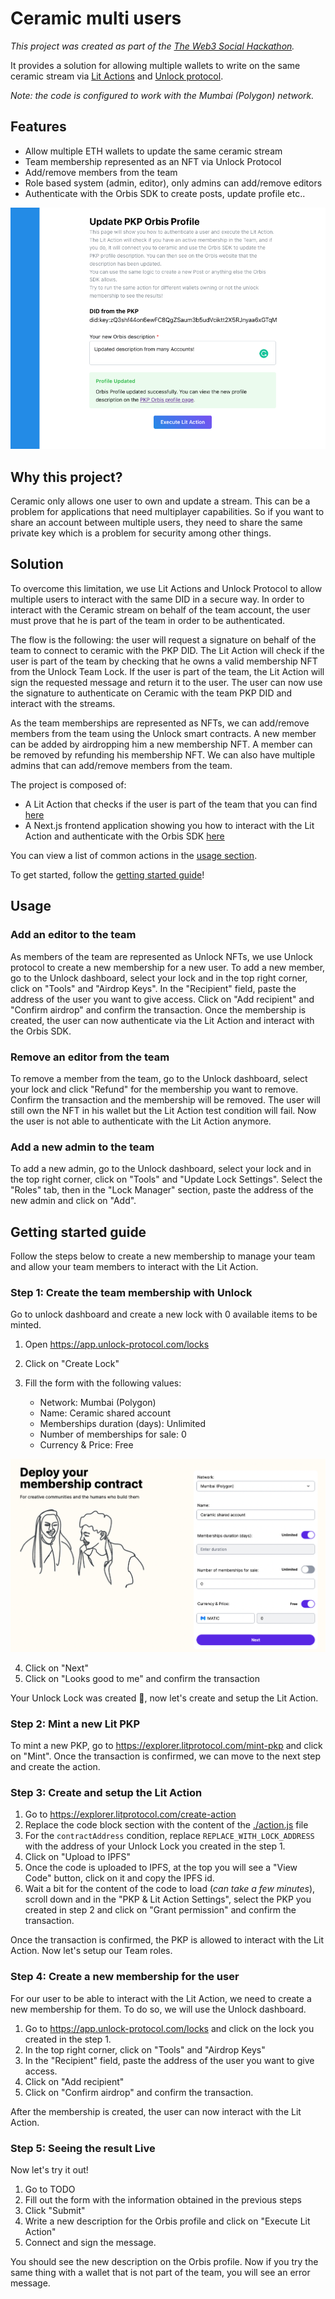 # Ceramic multi users

_This project was created as part of the [The Web3 Social Hackathon](https://orbis.club/web3-social-hackathon-dec-2022)._

It provides a solution for allowing multiple wallets to write on the same ceramic stream via [Lit Actions](https://developer.litprotocol.com/SDK/Explanation/litActions) and [Unlock protocol](https://docs.unlock-protocol.com/).

_Note: the code is configured to work with the Mumbai (Polygon) network._

## Features

- Allow multiple ETH wallets to update the same ceramic stream
- Team membership represented as an NFT via Unlock Protocol
- Add/remove members from the team
- Role based system (admin, editor), only admins can add/remove editors
- Authenticate with the Orbis SDK to create posts, update profile etc..

![Web app](./assets/webapp-update.png)

## Why this project?

Ceramic only allows one user to own and update a stream. This can be a problem for applications that need multiplayer capabilities. So if you want to share an account between multiple users, they need to share the same private key which is a problem for security among other things.

## Solution

To overcome this limitation, we use Lit Actions and Unlock Protocol to allow multiple users to interact with the same DID in a secure way. In order to interact with the Ceramic stream on behalf of the team account, the user must prove that he is part of the team in order to be authenticated.

The flow is the following: the user will request a signature on behalf of the team to connect to ceramic with the PKP DID. The Lit Action will check if the user is part of the team by checking that he owns a valid membership NFT from the Unlock Team Lock. If the user is part of the team, the Lit Action will sign the requested message and return it to the user. The user can now use the signature to authenticate on Ceramic with the team PKP DID and interact with the streams.

As the team memberships are represented as NFTs, we can add/remove members from the team using the Unlock smart contracts. A new member can be added by airdropping him a new membership NFT. A member can be removed by refunding his membership NFT. We can also have multiple admins that can add/remove members from the team.

The project is composed of:

- A Lit Action that checks if the user is part of the team that you can find [here](./action.js)
- A Next.js frontend application showing you how to interact with the Lit Action and authenticate with the Orbis SDK [here](./src/pages/action.tsx)

You can view a list of common actions in the [usage section](#usage).

To get started, follow the [getting started guide](#getting-started-guide)!

## Usage

### Add an editor to the team

As members of the team are represented as Unlock NFTs, we use Unlock protocol to create a new membership for a new user. To add a new member, go to the Unlock dashboard, select your lock and in the top right corner, click on "Tools" and "Airdrop Keys". In the "Recipient" field, paste the address of the user you want to give access. Click on "Add recipient" and "Confirm airdrop" and confirm the transaction. Once the membership is created, the user can now authenticate via the Lit Action and interact with the Orbis SDK.

### Remove an editor from the team

To remove a member from the team, go to the Unlock dashboard, select your lock and click "Refund" for the membership you want to remove. Confirm the transaction and the membership will be removed. The user will still own the NFT in his wallet but the Lit Action test condition will fail. Now the user is not able to authenticate with the Lit Action anymore.

### Add a new admin to the team

To add a new admin, go to the Unlock dashboard, select your lock and in the top right corner, click on "Tools" and "Update Lock Settings". Select the "Roles" tab, then in the "Lock Manager" section, paste the address of the new admin and click on "Add".

## Getting started guide

Follow the steps below to create a new membership to manage your team and allow your team members to interact with the Lit Action.

### Step 1: Create the team membership with Unlock

Go to unlock dashboard and create a new lock with 0 available items to be minted.

1. Open https://app.unlock-protocol.com/locks
2. Click on "Create Lock"
3. Fill the form with the following values:

   - Network: Mumbai (Polygon)
   - Name: Ceramic shared account
   - Memberships duration (days): Unlimited
   - Number of memberships for sale: 0
   - Currency & Price: Free

![Create Lock](./assets/unlock-create-lock.png)

4. Click on "Next"
5. Click on "Looks good to me" and confirm the transaction

Your Unlock Lock was created 🎉, now let's create and setup the Lit Action.

### Step 2: Mint a new Lit PKP

To mint a new PKP, go to https://explorer.litprotocol.com/mint-pkp and click on "Mint". Once the transaction is confirmed, we can move to the next step and create the action.

### Step 3: Create and setup the Lit Action

1. Go to https://explorer.litprotocol.com/create-action
2. Replace the code block section with the content of the [./action.js](./action.js) file
3. For the `contractAddress` condition, replace `REPLACE_WITH_LOCK_ADDRESS` with the address of your Unlock Lock you created in the step 1.
4. Click on "Upload to IPFS"
5. Once the code is uploaded to IPFS, at the top you will see a "View Code" button, click on it and copy the IPFS id.
6. Wait a bit for the content of the code to load (_can take a few minutes_), scroll down and in the "PKP & Lit Action Settings", select the PKP you created in step 2 and click on "Grant permission" and confirm the transaction.

Once the transaction is confirmed, the PKP is allowed to interact with the Lit Action. Now let's setup our Team roles.

### Step 4: Create a new membership for the user

For our user to be able to interact with the Lit Action, we need to create a new membership for them. To do so, we will use the Unlock dashboard.

1. Go to https://app.unlock-protocol.com/locks and click on the lock you created in the step 1.
2. In the top right corner, click on "Tools" and "Airdrop Keys"
3. In the "Recipient" field, paste the address of the user you want to give access.
4. Click on "Add recipient"
5. Click on "Confirm airdrop" and confirm the transaction.

After the membership is created, the user can now interact with the Lit Action.

### Step 5: Seeing the result Live

Now let's try it out!

1. Go to TODO
2. Fill out the form with the information obtained in the previous steps
3. Click "Submit"
4. Write a new description for the Orbis profile and click on "Execute Lit Action"
5. Connect and sign the message.

You should see the new description on the Orbis profile. Now if you try the same thing with a wallet that is not part of the team, you will see an error message.
